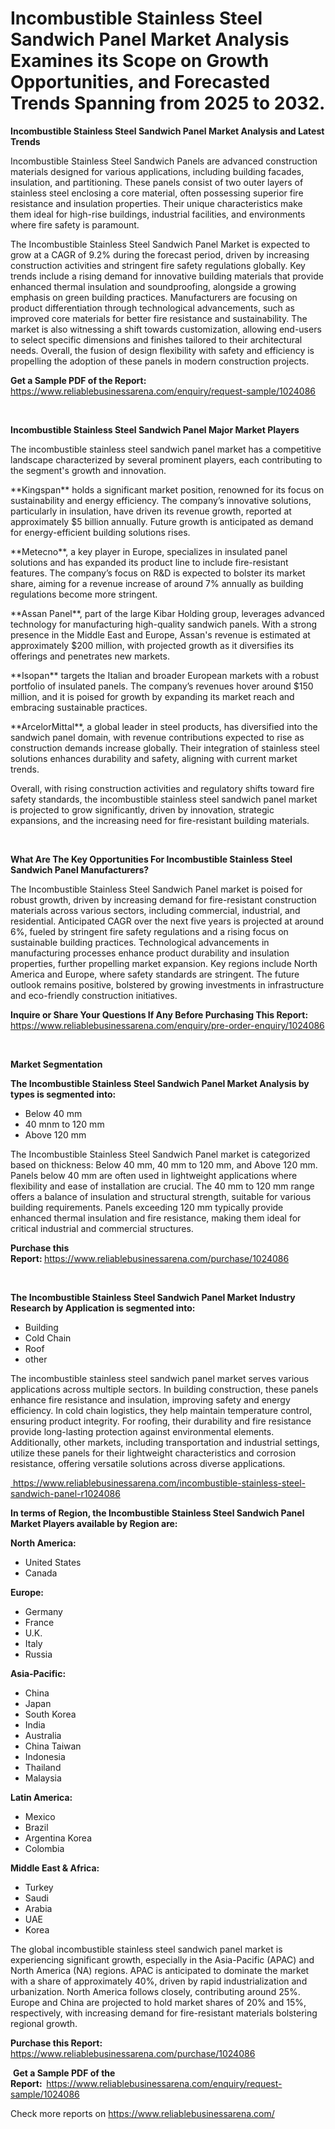 <p><h1>Incombustible Stainless Steel Sandwich Panel Market Analysis Examines its Scope on Growth Opportunities, and Forecasted Trends Spanning from 2025 to 2032.</h1></p><p><strong>Incombustible Stainless Steel Sandwich Panel Market Analysis and Latest Trends</strong></p>
<p><p>Incombustible Stainless Steel Sandwich Panels are advanced construction materials designed for various applications, including building facades, insulation, and partitioning. These panels consist of two outer layers of stainless steel enclosing a core material, often possessing superior fire resistance and insulation properties. Their unique characteristics make them ideal for high-rise buildings, industrial facilities, and environments where fire safety is paramount.</p><p>The Incombustible Stainless Steel Sandwich Panel Market is expected to grow at a CAGR of 9.2% during the forecast period, driven by increasing construction activities and stringent fire safety regulations globally. Key trends include a rising demand for innovative building materials that provide enhanced thermal insulation and soundproofing, alongside a growing emphasis on green building practices. Manufacturers are focusing on product differentiation through technological advancements, such as improved core materials for better fire resistance and sustainability. The market is also witnessing a shift towards customization, allowing end-users to select specific dimensions and finishes tailored to their architectural needs. Overall, the fusion of design flexibility with safety and efficiency is propelling the adoption of these panels in modern construction projects.</p></p>
<p><strong>Get a Sample PDF of the Report:&nbsp;</strong> <a href="https://www.reliablebusinessarena.com/enquiry/request-sample/1024086?utm_campaign=3266&utm_medium=2&utm_source=Github&utm_content=ia&utm_term=07032025&utm_id=incombustible-stainless-steel-sandwich-panel">https://www.reliablebusinessarena.com/enquiry/request-sample/1024086</a></p>
<p>&nbsp;</p>
<p><strong>Incombustible Stainless Steel Sandwich Panel Major Market Players</strong></p>
<p><p>The incombustible stainless steel sandwich panel market has a competitive landscape characterized by several prominent players, each contributing to the segment's growth and innovation.</p><p>**Kingspan** holds a significant market position, renowned for its focus on sustainability and energy efficiency. The company’s innovative solutions, particularly in insulation, have driven its revenue growth, reported at approximately $5 billion annually. Future growth is anticipated as demand for energy-efficient building solutions rises.</p><p>**Metecno**, a key player in Europe, specializes in insulated panel solutions and has expanded its product line to include fire-resistant features. The company’s focus on R&D is expected to bolster its market share, aiming for a revenue increase of around 7% annually as building regulations become more stringent.</p><p>**Assan Panel**, part of the large Kibar Holding group, leverages advanced technology for manufacturing high-quality sandwich panels. With a strong presence in the Middle East and Europe, Assan's revenue is estimated at approximately $200 million, with projected growth as it diversifies its offerings and penetrates new markets.</p><p>**Isopan** targets the Italian and broader European markets with a robust portfolio of insulated panels. The company’s revenues hover around $150 million, and it is poised for growth by expanding its market reach and embracing sustainable practices.</p><p>**ArcelorMittal**, a global leader in steel products, has diversified into the sandwich panel domain, with revenue contributions expected to rise as construction demands increase globally. Their integration of stainless steel solutions enhances durability and safety, aligning with current market trends.</p><p>Overall, with rising construction activities and regulatory shifts toward fire safety standards, the incombustible stainless steel sandwich panel market is projected to grow significantly, driven by innovation, strategic expansions, and the increasing need for fire-resistant building materials.</p></p>
<p>&nbsp;</p>
<p><strong>What Are The Key Opportunities For Incombustible Stainless Steel Sandwich Panel Manufacturers?</strong></p>
<p><p>The Incombustible Stainless Steel Sandwich Panel market is poised for robust growth, driven by increasing demand for fire-resistant construction materials across various sectors, including commercial, industrial, and residential. Anticipated CAGR over the next five years is projected at around 6%, fueled by stringent fire safety regulations and a rising focus on sustainable building practices. Technological advancements in manufacturing processes enhance product durability and insulation properties, further propelling market expansion. Key regions include North America and Europe, where safety standards are stringent. The future outlook remains positive, bolstered by growing investments in infrastructure and eco-friendly construction initiatives.</p></p>
<p><strong>Inquire or Share Your Questions If Any Before Purchasing This Report:</strong> <a href="https://www.reliablebusinessarena.com/enquiry/pre-order-enquiry/1024086?utm_campaign=3266&utm_medium=2&utm_source=Github&utm_content=ia&utm_term=07032025&utm_id=incombustible-stainless-steel-sandwich-panel">https://www.reliablebusinessarena.com/enquiry/pre-order-enquiry/1024086</a></p>
<p>&nbsp;</p>
<p><strong>Market Segmentation</strong></p>
<p><strong>The Incombustible Stainless Steel Sandwich Panel Market Analysis by types is segmented into:</strong></p>
<p><ul><li>Below 40 mm</li><li>40 mnm to 120 mm</li><li>Above 120 mm</li></ul></p>
<p><p>The Incombustible Stainless Steel Sandwich Panel market is categorized based on thickness: Below 40 mm, 40 mm to 120 mm, and Above 120 mm. Panels below 40 mm are often used in lightweight applications where flexibility and ease of installation are crucial. The 40 mm to 120 mm range offers a balance of insulation and structural strength, suitable for various building requirements. Panels exceeding 120 mm typically provide enhanced thermal insulation and fire resistance, making them ideal for critical industrial and commercial structures.</p></p>
<p><strong>Purchase this Report:&nbsp;</strong><a href="https://www.reliablebusinessarena.com/purchase/1024086?utm_campaign=3266&utm_medium=2&utm_source=Github&utm_content=ia&utm_term=07032025&utm_id=incombustible-stainless-steel-sandwich-panel">https://www.reliablebusinessarena.com/purchase/1024086</a></p>
<p>&nbsp;</p>
<p><strong>The Incombustible Stainless Steel Sandwich Panel Market Industry Research by Application is segmented into:</strong></p>
<p><ul><li>Building</li><li>Cold Chain</li><li>Roof</li><li>other</li></ul></p>
<p><p>The incombustible stainless steel sandwich panel market serves various applications across multiple sectors. In building construction, these panels enhance fire resistance and insulation, improving safety and energy efficiency. In cold chain logistics, they help maintain temperature control, ensuring product integrity. For roofing, their durability and fire resistance provide long-lasting protection against environmental elements. Additionally, other markets, including transportation and industrial settings, utilize these panels for their lightweight characteristics and corrosion resistance, offering versatile solutions across diverse applications.</p></p>
<p><a href="https://www.reliablebusinessarena.com/incombustible-stainless-steel-sandwich-panel-r1024086?utm_campaign=3266&utm_medium=2&utm_source=Github&utm_content=ia&utm_term=07032025&utm_id=incombustible-stainless-steel-sandwich-panel">&nbsp;https://www.reliablebusinessarena.com/incombustible-stainless-steel-sandwich-panel-r1024086</a></p>
<p><strong>In terms of Region, the Incombustible Stainless Steel Sandwich Panel Market Players available by Region are:</strong></p>
<p>
    <p> <strong> North America: </strong>
        <ul>
            <li>United States</li>
            <li>Canada</li>
        </ul>
        </p> 
    <p> <strong> Europe: </strong>
        <ul>
            <li>Germany</li>
            <li>France</li>
            <li>U.K.</li>
            <li>Italy</li>
            <li>Russia</li>
        </ul>
        </p> 
    <p> <strong> Asia-Pacific: </strong>
        <ul>
            <li>China</li>
            <li>Japan</li>
            <li>South Korea</li>
            <li>India</li>
            <li>Australia</li>
            <li>China Taiwan</li>
            <li>Indonesia</li>
            <li>Thailand</li>
            <li>Malaysia</li>
        </ul>
        </p> 
    <p> <strong> Latin America: </strong>
        <ul>
            <li>Mexico</li>
            <li>Brazil</li>
            <li>Argentina Korea</li>
            <li>Colombia</li>
        </ul>
        </p> 
    <p> <strong> Middle East & Africa: </strong>
        <ul>
            <li>Turkey</li>
            <li>Saudi</li>
            <li>Arabia</li>
            <li>UAE</li>
            <li>Korea</li>
        </ul>
    </p>
    </p>
<p><p>The global incombustible stainless steel sandwich panel market is experiencing significant growth, especially in the Asia-Pacific (APAC) and North America (NA) regions. APAC is anticipated to dominate the market with a share of approximately 40%, driven by rapid industrialization and urbanization. North America follows closely, contributing around 25%. Europe and China are projected to hold market shares of 20% and 15%, respectively, with increasing demand for fire-resistant materials bolstering regional growth.</p></p>
<p><strong>Purchase this Report: </strong><a href="https://www.reliablebusinessarena.com/purchase/1024086?utm_campaign=3266&utm_medium=2&utm_source=Github&utm_content=ia&utm_term=07032025&utm_id=incombustible-stainless-steel-sandwich-panel">https://www.reliablebusinessarena.com/purchase/1024086</a></p>
<p>&nbsp;<strong>Get a Sample PDF of the Report:&nbsp;&nbsp;</strong><a href="https://www.reliablebusinessarena.com/enquiry/request-sample/1024086?utm_campaign=3266&utm_medium=2&utm_source=Github&utm_content=ia&utm_term=07032025&utm_id=incombustible-stainless-steel-sandwich-panel">https://www.reliablebusinessarena.com/enquiry/request-sample/1024086</a></p>
<p><strong></strong></p>
<p>Check more reports on <a href="https://www.reliablebusinessarena.com/?utm_campaign=3266&utm_medium=2&utm_source=Github&utm_content=ia&utm_term=07032025&utm_id=incombustible-stainless-steel-sandwich-panel">https://www.reliablebusinessarena.com/</a></p>